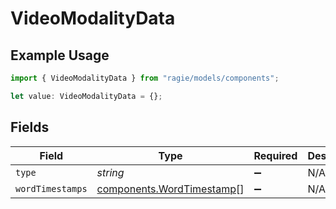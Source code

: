 # VideoModalityData

## Example Usage

```typescript
import { VideoModalityData } from "ragie/models/components";

let value: VideoModalityData = {};
```

## Fields

| Field                                                                  | Type                                                                   | Required                                                               | Description                                                            |
| ---------------------------------------------------------------------- | ---------------------------------------------------------------------- | ---------------------------------------------------------------------- | ---------------------------------------------------------------------- |
| `type`                                                                 | *string*                                                               | :heavy_minus_sign:                                                     | N/A                                                                    |
| `wordTimestamps`                                                       | [components.WordTimestamp](../../models/components/wordtimestamp.md)[] | :heavy_minus_sign:                                                     | N/A                                                                    |